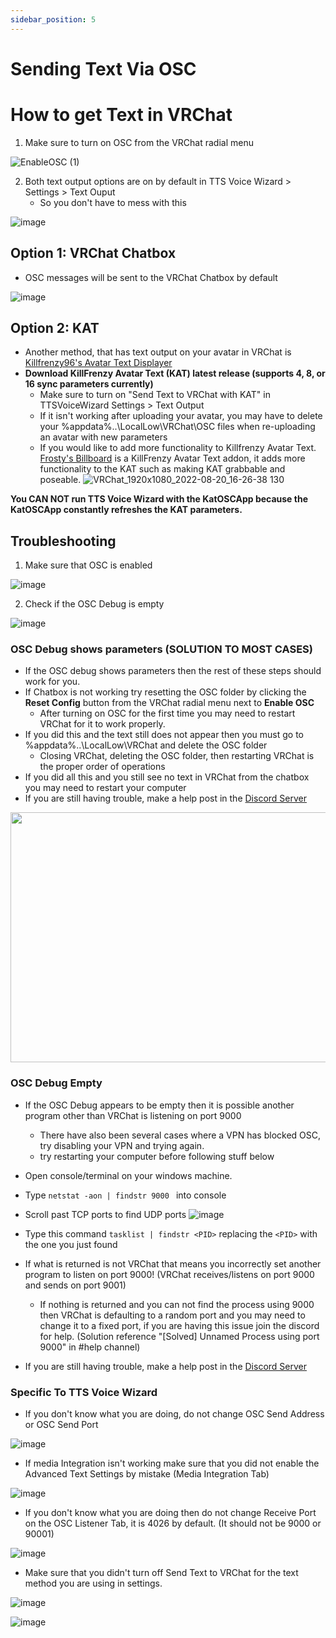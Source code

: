 ```yaml
---
sidebar_position: 5
---
```


# Sending Text Via OSC

# How to get Text in VRChat
1.  Make sure to turn on OSC from the VRChat radial menu 

![EnableOSC (1)](https://user-images.githubusercontent.com/101527472/189733533-957f6e92-ebba-4c67-b857-f1abac9d0eb3.gif) 

2. Both text output options are on by default in TTS Voice Wizard > Settings > Text Ouput 
    - So you don't have to mess with this

![image](https://github.com/VRCWizard/TTS-Voice-Wizard/assets/101527472/23789a32-8dd7-4e17-aebe-aed7b73e9a5d)


## Option 1: VRChat Chatbox
- OSC messages will be sent to the VRChat Chatbox by default


![image](https://user-images.githubusercontent.com/101527472/198512098-ea1b84a5-4ca9-4aac-84cb-46f86d1683e2.png)


    
 ## Option 2: KAT
- Another method, that has text output on your avatar in VRChat is [Killfrenzy96's Avatar Text Displayer](https://github.com/killfrenzy96/KillFrenzyAvatarText/) 
- **Download KillFrenzy Avatar Text (KAT) latest release (supports 4, 8, or 16 sync parameters currently)**
    - Make sure to turn on "Send Text to VRChat with KAT" in TTSVoiceWizard Settings > Text Output 
    - If it isn't working after uploading your avatar, you may have to delete your %appdata%..\LocalLow\VRChat\OSC files when re-uploading an avatar with new parameters
    - If you would like to add more functionality to Killfrenzy Avatar Text. [Frosty's Billboard](https://github.com/Frosty704/Billboard) is a KillFrenzy Avatar Text addon, it adds more functionality to the KAT such as making KAT grabbable and poseable. 
    ![VRChat_1920x1080_2022-08-20_16-26-38 130](https://user-images.githubusercontent.com/101527472/185766796-7ff16a81-a00b-42f2-8340-29e85e1387fe.png)

**You CAN NOT run TTS Voice Wizard with the KatOSCApp because the KatOSCApp constantly refreshes the KAT parameters.**
    
    
## Troubleshooting

1. Make sure that OSC is enabled 

![image](https://user-images.githubusercontent.com/101527472/213926548-8e395e6a-1f06-4ab0-a08e-d4d125b3f83b.png)

2. Check if the OSC Debug is empty

![image](https://cdn.discordapp.com/attachments/1122474716448444537/1122591889661624441/686b23ca-95c7-476b-18ac-372022b052c6.gif)

### OSC Debug shows parameters (SOLUTION TO MOST CASES)
- If the OSC debug shows parameters then the rest of these steps should work for you. 
- If Chatbox is not working try resetting the OSC folder by clicking the **Reset Config** button from the VRChat radial menu next to **Enable OSC** 
    - After turning on OSC for the first time you may need to restart VRChat for it to work properly.
- If you did this and the text still does not appear then you must go to %appdata%..\LocalLow\VRChat and delete the OSC folder 
    -  Closing VRChat, deleting the OSC folder, then restarting VRChat is the proper order of operations
- If you did all this and you still see no text in VRChat from the chatbox you may need to restart your computer
- If you are still having trouble, make a help post in the [Discord Server](https://discord.gg/YjgR9SWPnW)

<img src="https://user-images.githubusercontent.com/101527472/189431265-c3005a90-8f0b-49b9-88b6-3300f4e4a465.png" width="800" height="400" />

### OSC Debug Empty

- If the OSC Debug appears to be empty then it is possible another program other than VRChat is listening on port 9000
    - There have also been several cases where a VPN has blocked OSC, try disabling your VPN and trying again.
    - try restarting your computer before following stuff below
- Open console/terminal on your windows machine.
- Type ``` netstat -aon | findstr 9000  ``` into console
- Scroll past TCP ports to find UDP ports 
![image](https://user-images.githubusercontent.com/101527472/213927111-c0b50e1f-14c9-4240-b8c6-818d08d2cc91.png)
- Type this command ```tasklist | findstr <PID>``` replacing the ```<PID>``` with the one you just found

- If what is returned is not VRChat that means you incorrectly set another program to listen on port 9000! (VRChat receives/listens on port 9000 and sends on port 9001)
    - If nothing is returned and you can not find the process using 9000 then VRChat is defaulting to a random port and you may need to change it to a fixed port, if you are having this issue join the discord for help. (Solution reference "[Solved] Unnamed Process using port 9000" in #help channel)
- If you are still having trouble, make a help post in the [Discord Server](https://discord.gg/YjgR9SWPnW)

###  Specific To TTS Voice Wizard

- If you don't know what you are doing, do not change OSC Send Address or OSC Send Port 

![image](https://user-images.githubusercontent.com/101527472/213927348-54146cc0-f9ba-407a-8768-4b0652d75c27.png)

- If media Integration isn't working make sure that you did not enable the Advanced Text Settings by mistake (Media Integration Tab)

![image](https://user-images.githubusercontent.com/101527472/213927405-7fc7ca1d-c376-43ca-a566-c995be6a53f6.png)

- If you don't know what you are doing then do not change Receive Port on the OSC Listener Tab, it is 4026 by default. (It should not be 9000 or 90001)

![image](https://user-images.githubusercontent.com/101527472/213927522-595d8550-a710-481f-84f3-4f66017f4aea.png)

- Make sure that you didn't turn off Send Text to VRChat for the text method you are using in settings.

![image](https://user-images.githubusercontent.com/101527472/213928128-87ac94e0-ca20-4936-9a4a-0bf6598010df.png)

![image](https://user-images.githubusercontent.com/101527472/213928110-ab5cbe05-9679-4884-8a62-3317a1170175.png)